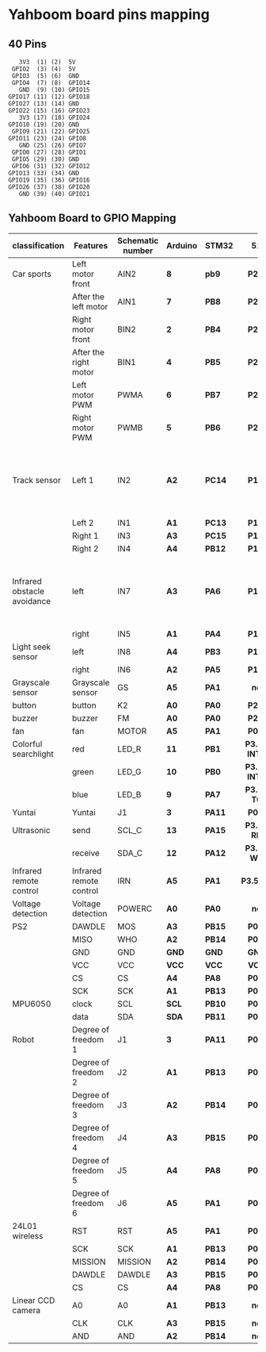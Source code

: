 # Yahboom board pins mapping

## 40 Pins
```text
   3V3  (1) (2)  5V    
 GPIO2  (3) (4)  5V    
 GPIO3  (5) (6)  GND   
 GPIO4  (7) (8)  GPIO14
   GND  (9) (10) GPIO15
GPIO17 (11) (12) GPIO18
GPIO27 (13) (14) GND   
GPIO22 (15) (16) GPIO23
   3V3 (17) (18) GPIO24
GPIO10 (19) (20) GND   
 GPIO9 (21) (22) GPIO25
GPIO11 (23) (24) GPIO8 
   GND (25) (26) GPIO7 
 GPIO0 (27) (28) GPIO1 
 GPIO5 (29) (30) GND   
 GPIO6 (31) (32) GPIO12
GPIO13 (33) (34) GND   
GPIO19 (35) (36) GPIO16
GPIO26 (37) (38) GPIO20
   GND (39) (40) GPIO21
```
## Yahboom Board to GPIO Mapping
|  classification | Features | Schematic number | Arduino | STM32 | 51 | raspberry pie | Remarks |
| --- | --- | --- | --- | --- | :---: | --- | --- |
|  Car sports | Left motor front | AIN2 | **8** | **pb9** | **P2.1** | **IO20** |  |
|   | After the left motor | AIN1 | **7** | **PB8** | **P2.2** | **IO21** |  |
|   | Right motor front | BIN2 | **2** | **PB4** | **P2.4** | **IO19** |  |
|   | After the right motor | BIN1 | **4** | **PB5** | **P2.3** | **IO26** |  |
|   | Left motor PWM | PWMA | **6** | **PB7** | **P2.0** | **IO16** |  |
|   | Right motor PWM | PWMB | **5** | **PB6** | **P2.5** | **IO13** |  |
|  Track sensor | Left 1 | IN2 | **A2** | **PC14** | **P1.1** | **IO3** | **Arduino needs jumpers, others don't need jumpers** |
|   | Left 2 | IN1 | **A1** | **PC13** | **P1.0** | **IO5** |  |
|   | Right 1 | IN3 | **A3** | **PC15** | **P1.2** | **IO4** |  |
|   | Right 2 | IN4 | **A4** | **PB12** | **P1.3** | **IO18** |  |
|  Infrared obstacle avoidance | left | IN7 | **A3** | **PA6** | **P1.6** | **IO12** | **Arduino needs jumpers, others don't need jumpers** |
|   | right | IN5 | **A1** | **PA4** | **P1.4** | **IO17** |  |
|  Light seek sensor | left | IN8 | **A4** | **PB3** | **P1.7** | **IO7** |  |
|   | right | IN6 | **A2** | **PA5** | **P1.5** | **IO6** |  |
|  Grayscale sensor | Grayscale sensor | GS | **A5** | **PA1** | **no** | **no** |  |
|  button | button | K2 | **A0** | **PA0** | **P2.7** | **IO8** |  |
|  buzzer | buzzer | FM | **A0** | **PA0** | **P2.7** | **IO8** |  |
|  fan | fan | MOTOR | **A5** | **PA1** | **P0.0** | **IO2** |  |
|  Colorful searchlight | red | LED_R | **11** | **PB1** | **P3.2 / INT0** | **IO22** |  |
|   | green | LED_G | **10** | **PB0** | **P3.3 / INT1** | **IO27** |  |
|   | blue | LED_B | **9** | **PA7** | **P3.4 / T0** | **IO24** |  |
|  Yuntai | Yuntai | J1 | **3** | **PA11** | **P0.5** | **IO23** |  |
|  Ultrasonic | send | SCL_C | **13** | **PA15** | **P3.7 / RD** | **ID_SC** |  |
|   | receive | SDA_C | **12** | **PA12** | **P3.6 / WR** | **ID_SD** |  |
|  Infrared remote control | Infrared remote control | IRN | **A5** | **PA1** | **P3.5/T1** | **IO2** | Need jumpers |
|  Voltage detection | Voltage detection | POWERC | **A0** | **PA0** | **no** | **no** | Need jumpers |
|  PS2 | DAWDLE | MOS | **A3** | **PB15** | **P0.2** | **IO10** |  |
|   | MISO | WHO | **A2** | **PB14** | **P0.3** | **IO9** |  |
|   | GND | GND | **GND** | **GND** | **GND** | **GND** |  |
|   | VCC | VCC | **VCC** | **VCC** | **VCC** | **VCC** |  |
|   | CS | CS | **A4** | **PA8** | **P0.1** | **IO25** |  |
|   | SCK | SCK | **A1** | **PB13** | **P0.4** | **IO11** |  |
|  MPU6050 | clock | SCL | **SCL** | **PB10** | **P0.7** | **no** |  |
|   | data | SDA | **SDA** | **PB11** | **P0.6** | **no** |  |
|  Robot | Degree of freedom 1 | J1 | **3** | **PA11** | **P0.5** | **IO23** |  |
|   | Degree of freedom 2 | J2 | **A1** | **PB13** | **P0.4** | **IO11** |  |
|   | Degree of freedom 3 | J3 | **A2** | **PB14** | **P0.3** | **IO9** |  |
|   | Degree of freedom 4 | J4 | **A3** | **PB15** | **P0.2** | **IO10** |  |
|   | Degree of freedom 5 | J5 | **A4** | **PA8** | **P0.1** | **IO25** |  |
|   | Degree of freedom 6 | J6 | **A5** | **PA1** | **P0.0** | **IO2** |  |
|  24L01 wireless | RST | RST | **A5** | **PA1** | **P0.0** | no |  |
|   | SCK | SCK | **A1** | **PB13** | **P0.4** | no |  |
|   | MISSION | MISSION | **A2** | **PB14** | **P0.3** | no |  |
|   | DAWDLE | DAWDLE | **A3** | **PB15** | **P0.2** | no |  |
|   | CS | CS | **A4** | **PA8** | **P0.1** | no |  |
|  Linear CCD camera | A0 | A0 | **A1** | **PB13** | **no** | no |  |
|   | CLK | CLK | **A3** | **PB15** | **no** | no |  |
|   | AND | AND | **A2** | **PB14** | **no** | no |  |